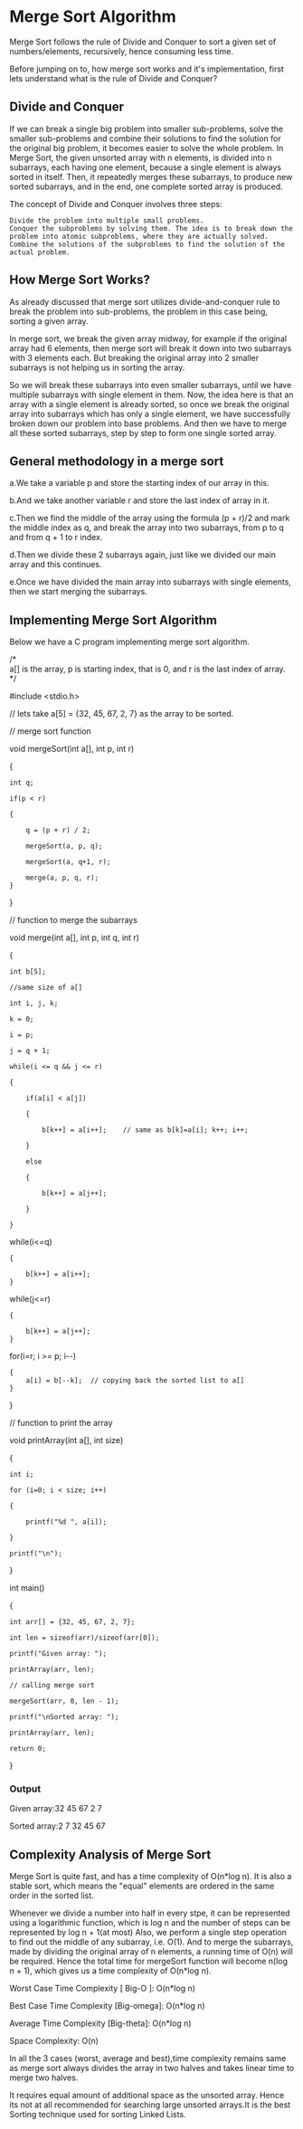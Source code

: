 # Merge Sort Algorithm


Merge Sort follows the rule of Divide and Conquer to sort a given set of numbers/elements, recursively, hence consuming less time.

Before jumping on to, how merge sort works and it's implementation, first lets understand what is the rule of Divide and Conquer?


## Divide and Conquer


If we can break a single big problem into smaller sub-problems, solve the smaller sub-problems and combine their solutions to find the solution for the original big problem, it becomes easier to solve the whole problem.
In Merge Sort, the given unsorted array with n elements, is divided into n subarrays, each having one element, because a single element is always sorted in itself. Then, it repeatedly merges these subarrays, to produce new sorted subarrays, and in the end, one complete sorted array is produced.

The concept of Divide and Conquer involves three steps:

    Divide the problem into multiple small problems.
    Conquer the subproblems by solving them. The idea is to break down the problem into atomic subproblems, where they are actually solved.
    Combine the solutions of the subproblems to find the solution of the actual problem.

  
  
## How Merge Sort Works?


As already discussed that merge sort utilizes divide-and-conquer rule to break the problem into sub-problems, the problem in this case being, sorting a given array.

In merge sort, we break the given array midway, for example if the original array had 6 elements, then merge sort will break it down into two subarrays with 3 elements each.
But breaking the original array into 2 smaller subarrays is not helping us in sorting the array.

So we will break these subarrays into even smaller subarrays, until we have multiple subarrays with single element in them. Now, the idea here is that an array with a single element is already sorted, so once we break the original array into subarrays which has only a single element, we have successfully broken down our problem into base problems.
And then we have to merge all these sorted subarrays, step by step to form one single sorted array.



## General methodology in a merge sort
 
 
 a.We take a variable p and store the starting index of our array in this. 
 
 b.And we take another variable r and store the last index of array in it.
 
 c.Then we find the middle of the array using the formula (p + r)/2 and mark the middle index as q, and break the array into two subarrays, from p to q and from q + 1 to r index.
 
 d.Then we divide these 2 subarrays again, just like we divided our main array and this continues.
 
 e.Once we have divided the main array into subarrays with single elements, then we start merging the subarrays.



## Implementing Merge Sort Algorithm


Below we have a C program implementing merge sort algorithm.

/*  
    a[] is the array, p is starting index, that is 0, 
    and r is the last index of array. 
*/

#include <stdio.h>

// lets take a[5] = {32, 45, 67, 2, 7} as the array to be sorted.

// merge sort function

void mergeSort(int a[], int p, int r)

{

    int q;
    
    if(p < r)
    
    {
    
        q = (p + r) / 2;
        
        mergeSort(a, p, q);
        
        mergeSort(a, q+1, r);
        
        merge(a, p, q, r);
    }
    
}

// function to merge the subarrays

void merge(int a[], int p, int q, int r)

{

    int b[5];   
    
    //same size of a[]
    
    int i, j, k;
    
    k = 0;
    
    i = p;
    
    j = q + 1;
    
    while(i <= q && j <= r)
    
    {
    
        if(a[i] < a[j])
        
        {
        
            b[k++] = a[i++];    // same as b[k]=a[i]; k++; i++;
            
        }
        
        else
        
        {
        
            b[k++] = a[j++];
            
        }
        
    }
    
  while(i<=q)
  
    {
    
        b[k++] = a[i++];
    }
    
  while(j<=r)
  
    {
    
        b[k++] = a[j++];
    }
    
  for(i=r; i >= p; i--)
  
    {
        a[i] = b[--k];  // copying back the sorted list to a[]
    } 
}

// function to print the array

void printArray(int a[], int size)

{

    int i;
    
    for (i=0; i < size; i++)
    
    {
    
        printf("%d ", a[i]);
        
    }
    
    printf("\n");
    
}

int main()

{

    int arr[] = {32, 45, 67, 2, 7};
    
    int len = sizeof(arr)/sizeof(arr[0]);
    
    printf("Given array: ");
    
    printArray(arr, len);
    
    // calling merge sort
    
    mergeSort(arr, 0, len - 1);
    
    printf("\nSorted array: ");
    
    printArray(arr, len);
    
    return 0;
    
}

### Output

Given array:32 45 67 2 7

Sorted array:2 7 32 45 67



## Complexity Analysis of Merge Sort


Merge Sort is quite fast, and has a time complexity of O(n*log n). It is also a stable sort, which means the "equal" elements are ordered in the same order in the sorted list.

Whenever we divide a number into half in every stpe, it can be represented using a logarithmic function, which is log n and the number of steps can be represented by log n + 1(at most)
Also, we perform a single step operation to find out the middle of any subarray, i.e. O(1).
And to merge the subarrays, made by dividing the original array of n elements, a running time of O(n) will be required.
Hence the total time for mergeSort function will become n(log n + 1), which gives us a time complexity of O(n*log n).

Worst Case Time Complexity [ Big-O ]: O(n*log n)

Best Case Time Complexity [Big-omega]: O(n*log n)

Average Time Complexity [Big-theta]: O(n*log n)

Space Complexity: O(n)

  In all the 3 cases (worst, average and best),time complexity remains same as merge sort always divides the array in two halves and takes linear time to merge two halves.
   
It requires equal amount of additional space as the unsorted array. Hence its not at all recommended for searching large unsorted arrays.It is the best Sorting technique used for sorting Linked Lists.
